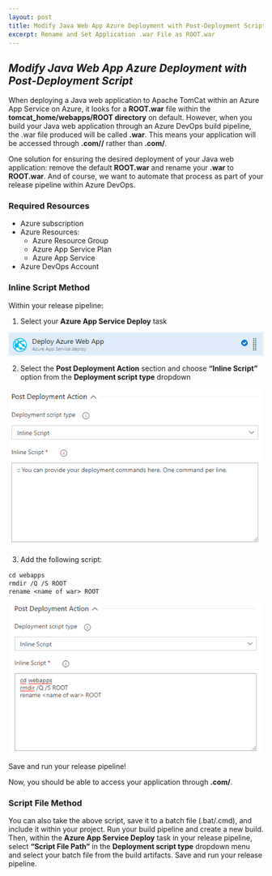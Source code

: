 ```yaml
---
layout: post
title: Modify Java Web App Azure Deployment with Post-Deployment Script
excerpt: Rename and Set Application .war File as ROOT.war
---
```


## _Modify Java Web App Azure Deployment with Post-Deployment Script_

When deploying a Java web application to Apache TomCat within an Azure App Service on Azure, it looks for a **ROOT.war** file within the **tomcat_home/webapps/ROOT directory** on default. However, when you build your Java web application through an Azure DevOps build pipeline, the .war file produced will be called **<NameOfApplication>.war**. This means your application will be accessed through **<mysite>.com/<NameOfApplication>/<MyPage>** rather than **<mysite>.com/<MyPage>**. 

One solution for ensuring the desired deployment of your Java web application: remove the default **ROOT.war** and rename your **<NameOfApplication>.war** to **ROOT.war**. And of course, we want to automate that process as part of your release pipeline within Azure DevOps. 

### Required Resources

* Azure subscription 
* Azure Resources:
    * Azure Resource Group
    * Azure App Service Plan
    * Azure App Service
* Azure DevOps Account 

### Inline Script Method 

Within your release pipeline: 

1. Select your **Azure App Service Deploy** task

![Azure Release Pipeline - Deploy Azure Web App Task](/images/javaapppostdeployscript/DeployAzureWebAppTask.png)

2. Select the **Post Deployment Action** section and choose **“Inline Script”** option from the **Deployment script type** dropdown

![Deploy Azure Web App Task - Inline Script Option](/images/javaapppostdeployscript/PostDeploymentActionSection.png)

3. Add the following script:

```
cd webapps
rmdir /Q /S ROOT
rename <name of war> ROOT
```

![Deploy Azure Web App Task - With Script](/images/javaapppostdeployscript/PostDeploymentActionWithScript.png)

Save and run your release pipeline!

Now, you should be able to access your application through **<mysite>.com/<MyPage>**.

### Script File Method 

You can also take the above script, save it to a batch file (.bat/.cmd), and include it within your project. Run your build pipeline and create a new build. Then, within the **Azure App Service Deploy** task in your release pipeline, select **“Script File Path”** in the **Deployment script type** dropdown menu and select your batch file from the build artifacts. Save and run your release pipeline. 